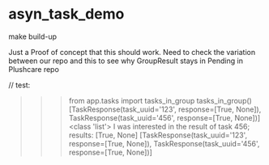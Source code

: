 # asyn_task_demo


make build-up


Just a Proof of concept that this should work. Need to check the variation between our repo and this to see why GroupResult stays in Pending in Plushcare repo


// test:

>>> from app.tasks import tasks_in_group
>>> tasks_in_group()
[TaskResponse(task_uuid='123', response=[True, None]), TaskResponse(task_uuid='456', response=[True, None])]
<class 'list'>
I was interested in the result of task 456; results: [True, None]
[TaskResponse(task_uuid='123', response=[True, None]), TaskResponse(task_uuid='456', response=[True, None])]
